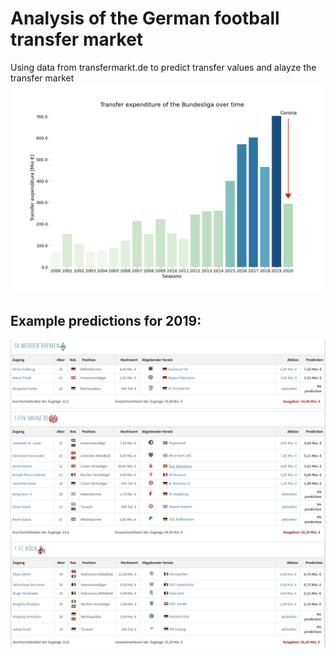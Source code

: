# Analysis of the German football transfer market
Using data from transfermarkt.de to predict transfer values and alayze the transfer market
![](./assets/expenditure_over_time.png)

## Example predictions for 2019:
![](./assets/results_2019.png)